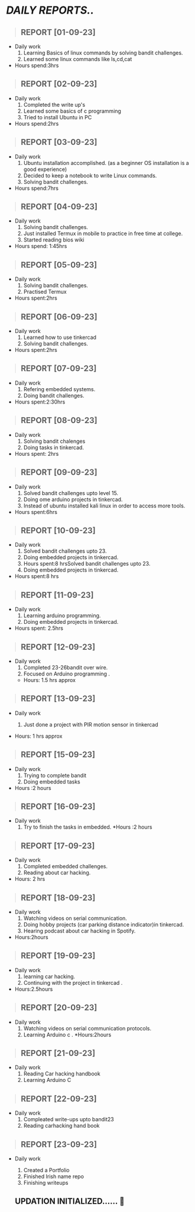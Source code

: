 # ***DAILY REPORTS..***
> ## REPORT [01-09-23]
  * Daily work
    1. Learning Basics of linux commands by solving bandit challenges.
    2. Learned some linux commands like ls,cd,cat
  * Hours spend:3hrs
> ## REPORT [02-09-23]
  * Daily work
    1. Completed the write up's
    2. Learned some basics of c programming
    3. Tried to install Ubuntu in PC
  * Hours spend:2hrs
> ## REPORT [03-09-23]
* Daily work
  1. Ubuntu installation accomplished. (as a beginner OS installation is a good experience)
  2. Decided to keep a notebook to write Linux commands.
  3. Solving bandit challenges.
 * Hours spend:7hrs
> ## REPORT [04-09-23]
* Daily work
  1. Solving bandit challenges.
  2. Just installed Termux in mobile to practice in free time at college.
  3. Started reading bios wiki
 * Hours spend: 1:45hrs
> ## REPORT [05-09-23]
* Daily work
  1. Solving bandit challenges.
  2. Practised Termux
 * Hours spent:2hrs
> ## REPORT [06-09-23]
* Daily work
  1. Learned how to use tinkercad
  2. Solving bandit challenges.
 * Hours spent:2hrs
> ## REPORT [07-09-23]
* Daily work
  1. Refering embedded systems.
  2. Doing bandit challenges.
 * Hours spent:2:30hrs
> ## REPORT [08-09-23]
* Daily work
  1. Solving bandit chalenges
  2. Doing tasks in tinkercad.
 * Hours spent: 2hrs
> ## REPORT [09-09-23]
* Daily work
  1. Solved bandit challenges upto level 15.
  2. Doing ome arduino projects in tinkercad.
  3. Instead of ubuntu installed kali linux in order to access more tools.
 * Hours spent:6hrs
> ## REPORT [10-09-23]
* Daily work
  1. Solved bandit challenges upto 23.
  2. Doing embedded  projects in tinkercad.
  3. Hours spent:8 hrsSolved bandit challenges upto 23.
  4. Doing embedded  projects in tinkercad.
* Hours spent:8 hrs
> ## REPORT [11-09-23]
* Daily work
  1. Learning arduino programming.
  2. Doing embedded  projects in tinkercad.
* Hours spent: 2.5hrs
> ## REPORT [12-09-23]
* Daily work
  1. Completed 23-26bandit over wire.
  2. Focused on Arduino programming .
  * Hours: 1.5 hrs approx 
 > ## REPORT [13-09-23]
* Daily work
  1. Just done a project with PIR motion sensor in tinkercad 

* Hours: 1 hrs approx 
> ## REPORT [15-09-23]
* Daily work
  1. Trying to complete bandit
  2. Doing embedded tasks
 * Hours :2 hours
> ## REPORT [16-09-23]
* Daily work
  1. Try to finish the tasks in embedded.
*Hours :2 hours
 > ## REPORT [17-09-23]
* Daily work
  1. Completed embedded challenges.
  2. Reading about car hacking.
* Hours: 2 hrs
> ## REPORT [18-09-23]
* Daily work
  1.  Watching videos on serial communication.
  2.  Doing hobby projects (car parking distance indicator)in tinkercad.
  3.  Hearing podcast about car hacking in Spotify.
* Hours:2hours
> ## REPORT [19-09-23]
* Daily work
  1. learning car hacking.
  2. Continuing with the project in tinkercad .
* Hours:2.5hours
> ## REPORT [20-09-23]
* Daily work
  1. Watching videos on serial communication protocols.
  2. Learning Arduino c .
 *Hours:2hours
> ## REPORT [21-09-23]
* Daily work
  1. Reading Car hacking handbook
  2. Learning Arduino C
 > ## REPORT [22-09-23]
* Daily work
  1. Compleated write-ups upto bandit23
  2. Reading carhacking hand book
> ## REPORT [23-09-23]
* Daily work
  1. Created a Portfolio
  2. Finished Irish name repo
  3. Finishing writeups
 
     
  ## UPDATION INITIALIZED...... 🔁
  
  
